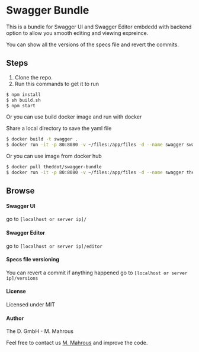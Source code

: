 # Swagger Bundle 
This is a bundle for Swagger UI and Swagger Editor embdedd with backend option to allow you smooth editing and viewing expreince. 

You can show all the versions of the specs file and revert the commits.
## Steps 
1. Clone the repo.
2. Run this commands to get it to run 
```sh
$ npm install
$ sh build.sh
$ npm start
```
Or you can use build docker image and run with docker

Share a local directory to save the yaml file
```sh
$ docker build -t swagger .
$ docker run -it -p 80:8080 -v ~/files:/app/files -d --name swagger swagger
```
Or you can use image from docker hub
```sh
$ docker pull theddot/swagger-bundle
$ docker run -it -p 80:8080 -v ~/files:/app/files -d --name swagger theddot/swagger-bundle
```

## Browse 

#### Swagger UI 
go to `[localhost or server ip]/`
#### Swagger Editor
go to `[localhost or server ip]/editor`
#### Specs file versioning 
You can revert a commit if anything happened
go to `[localhost or server ip]/versions`


#### License
Licensed under MIT

#### Author
The D. GmbH - M. Mahrous

Feel free to contact us [M. Mahrous](mailto:m.mahrous@thed.io) and improve the code.
